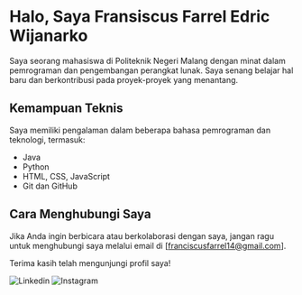 # Halo, Saya Fransiscus Farrel Edric Wijanarko

Saya seorang mahasiswa di Politeknik Negeri Malang dengan minat dalam pemrograman dan pengembangan perangkat lunak. Saya senang belajar hal baru dan berkontribusi pada proyek-proyek yang menantang.



## Kemampuan Teknis
Saya memiliki pengalaman dalam beberapa bahasa pemrograman dan teknologi, termasuk:
- Java
- Python
- HTML, CSS, JavaScript
- Git dan GitHub

## Cara Menghubungi Saya
Jika Anda ingin berbicara atau berkolaborasi dengan saya, jangan ragu untuk menghubungi saya melalui email di [franciscusfarrel14@gmail.com].

Terima kasih telah mengunjungi profil saya!

![Linkedin](https://www.linkedin.com/in/fransiscus-farrel-edric-wijanarko-3477b125a/)
![Instagram](https://www.instagram.com/farrel_edriccc/)
